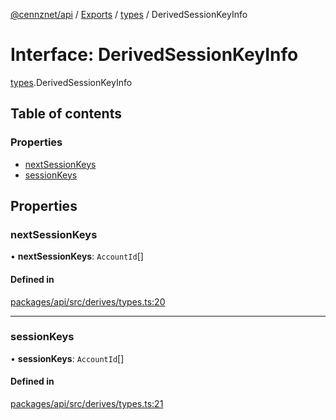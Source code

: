 [@cennznet/api](../README.md) / [Exports](../modules.md) / [types](../modules/types.md) / DerivedSessionKeyInfo

# Interface: DerivedSessionKeyInfo

[types](../modules/types.md).DerivedSessionKeyInfo

## Table of contents

### Properties

- [nextSessionKeys](types.derivedsessionkeyinfo.md#nextsessionkeys)
- [sessionKeys](types.derivedsessionkeyinfo.md#sessionkeys)

## Properties

### nextSessionKeys

• **nextSessionKeys**: `AccountId`[]

#### Defined in

[packages/api/src/derives/types.ts:20](https://github.com/cennznet/api.js/blob/476c3e9/packages/api/src/derives/types.ts#L20)

___

### sessionKeys

• **sessionKeys**: `AccountId`[]

#### Defined in

[packages/api/src/derives/types.ts:21](https://github.com/cennznet/api.js/blob/476c3e9/packages/api/src/derives/types.ts#L21)
